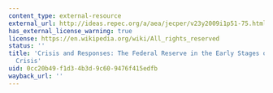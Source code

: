 ```yaml
---
content_type: external-resource
external_url: http://ideas.repec.org/a/aea/jecper/v23y2009i1p51-75.html
has_external_license_warning: true
license: https://en.wikipedia.org/wiki/All_rights_reserved
status: ''
title: 'Crisis and Responses: The Federal Reserve in the Early Stages of the Financial
  Crisis'
uid: 0cc20b49-f1d3-4b3d-9c60-9476f415edfb
wayback_url: ''
---
```

